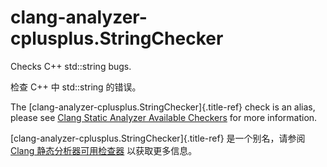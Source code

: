 # clang-analyzer-cplusplus.StringChecker

Checks C++ std::string bugs.

检查 C++ 中 std::string 的错误。

The [clang-analyzer-cplusplus.StringChecker]{.title-ref} check is an alias, please see [Clang Static Analyzer Available Checkers](https://clang.llvm.org/docs/analyzer/checkers.html#cplusplus-stringchecker) for more information.

[clang-analyzer-cplusplus.StringChecker]{.title-ref} 是一个别名，请参阅 [Clang 静态分析器可用检查器](https://clang.llvm.org/docs/analyzer/checkers.html#cplusplus-stringchecker) 以获取更多信息。

